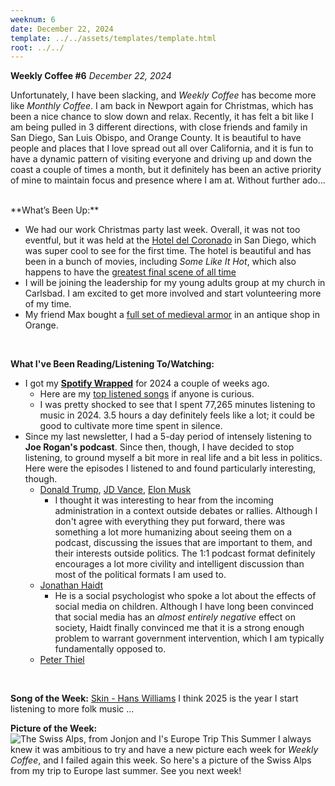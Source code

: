 ```yaml
---
weeknum: 6
date: December 22, 2024
template: ../../assets/templates/template.html
root: ../../
---
```

**Weekly Coffee #6**
*December 22, 2024*

Unfortunately, I have been slacking, and *Weekly Coffee* has become more like *Monthly Coffee*. I am back in Newport again for Christmas, which has been a nice chance to slow down and relax. Recently, it has felt a bit like I am being pulled in 3 different directions, with close friends and family in San Diego, San Luis Obispo, and Orange County. It is beautiful to have people and places that I love spread out all over California, and it is fun to have a dynamic pattern of visiting everyone and driving up and down the coast a couple of times a month, but it definitely has been an active priority of mine to maintain focus and presence where I am at. Without further ado...

<br>
**What’s Been Up:**

   - We had our work Christmas party last week. Overall, it was not too eventful, but it was held at the [Hotel del Coronado](https://en.wikipedia.org/wiki/Hotel_del_Coronado) in San Diego, which was super cool to see for the first time. The hotel is beautiful and has been in a bunch of movies, including *Some Like It Hot*, which also happens to have the [greatest final scene of all time](https://m.youtube.com/watch?v=-mHhr-aaLnI)
   - I will be joining the leadership for my young adults group at my church in Carlsbad. I am excited to get more involved and start volunteering more of my time.
   - My friend Max bought a [full set of medieval armor](https://curtisbucher.com/media/wk6_helmet.jpeg) in an antique shop in Orange.
<br>

**What I've Been Reading/Listening To/Watching:**

- I got my [**Spotify Wrapped**](https://curtisbucher.com/media/wk6_wrapped.jpeg) for 2024 a couple of weeks ago.
    - Here are my [top listened songs](https://open.spotify.com/playlist/37i9dQZF1FoNxXj6qWwRmH?si=h_34JeOGT4OEKVYOxoLNCA&pi=u-IBKUHnJsQRa8&nd=1&dlsi=f39c9102d3774ae8) if anyone is curious.
    - I was pretty shocked to see that I spent 77,265 minutes listening to music in 2024. 3.5 hours a day definitely feels like a lot; it could be good to cultivate more time spent in silence.
- Since my last newsletter, I had a 5-day period of intensely listening to **Joe Rogan's podcast**. Since then, though, I have decided to stop listening, to ground myself a bit more in real life and a bit less in politics. Here were the episodes I listened to and found particularly interesting, though.
    - [Donald Trump](https://open.spotify.com/episode/0e9ynAH6hmZIIeOx0SaGQu?si=815a9c5861254ed2), [JD Vance](https://open.spotify.com/episode/1rdjSPK00vmwl6WBkTYe3l?si=a317b801b2ef4b31), [Elon Musk](https://open.spotify.com/episode/3wUQy68EVwNjTb0yBOhYm9?si=d68a26dd33224727)
        - I thought it was interesting to hear from the incoming administration in a context outside debates or rallies. Although I don't agree with everything they put forward, there was something a lot more humanizing about seeing them on a podcast, discussing the issues that are important to them, and their interests outside politics. The 1:1 podcast format definitely encourages a lot more civility and intelligent discussion than most of the political formats I am used to.
    - [Jonathan Haidt](https://open.spotify.com/episode/1uN7QdwrJuNqESrwYDOfg5?si=1572b0f131bb47a6)
        - He is a social psychologist who spoke a lot about the effects of social media on children. Although I have long been convinced that social media has an *almost entirely negative* effect on society, Haidt finally convinced me that it is a strong enough problem to warrant government intervention, which I am typically fundamentally opposed to.
    - [Peter Thiel](https://open.spotify.com/episode/2DFsA7qIdjZZukcCRbBRhI?si=faf6c88bea6f4a38)
<br>

**Song of the Week:**
[Skin - Hans Williams](https://open.spotify.com/track/4uqfL7UKwWPF1bpZok6zGs?si=5fcf2d5c0b4c4a51)
I think 2025 is the year I start listening to more folk music ...
<br>

**Picture of the Week:**
![The Swiss Alps, from Jonjon and I's Europe Trip This Summer](https://curtisbucher.com/media/wk6_alps.jpeg)
I always knew it was ambitious to try and have a new picture each week for *Weekly Coffee*, and I failed again this week. So here's a picture of the Swiss Alps from my trip to Europe last summer.
See you next week!

